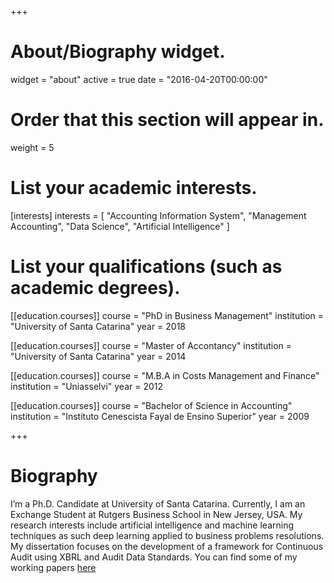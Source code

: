 +++
# About/Biography widget.
widget = "about"
active = true
date = "2016-04-20T00:00:00"

# Order that this section will appear in.
weight = 5

# List your academic interests.
[interests]
  interests = [
    "Accounting Information System",
    "Management Accounting",
    "Data Science",
    "Artificial Intelligence"
  ]

# List your qualifications (such as academic degrees).
[[education.courses]]
  course = "PhD in Business Management"
  institution = "University of Santa Catarina"
  year = 2018

[[education.courses]]
  course = "Master of Accontancy"
  institution = "University of Santa Catarina"
  year = 2014

[[education.courses]]
  course = "M.B.A in Costs Management and Finance"
  institution = "Uniasselvi"
  year = 2012

 [[education.courses]]
  course = "Bachelor of Science in Accounting"
  institution = "Instituto Cenescista Fayal de Ensino Superior"
  year = 2009

+++

# Biography

I’m a Ph.D. Candidate at University of Santa Catarina. Currently, I am an Exchange Student at Rutgers Business School in New Jersey, USA. My research interests include artificial intelligence and machine learning techniques as such deep learning applied to business problems resolutions. My dissertation focuses on the development of a framework for Continuous Audit using XBRL and Audit Data Standards. You can find some of my working papers [here](#publications)
